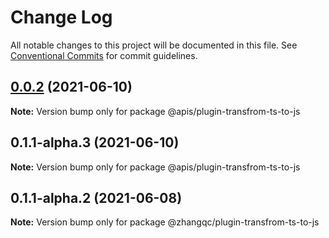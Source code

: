 # Change Log

All notable changes to this project will be documented in this file.
See [Conventional Commits](https://conventionalcommits.org) for commit guidelines.

## [0.0.2](https://github.com/kkaaddff/moon-private/compare/@apis/plugin-transfrom-ts-to-js@0.1.1-alpha.3...@apis/plugin-transfrom-ts-to-js@0.0.2) (2021-06-10)

**Note:** Version bump only for package @apis/plugin-transfrom-ts-to-js





## 0.1.1-alpha.3 (2021-06-10)

**Note:** Version bump only for package @apis/plugin-transfrom-ts-to-js





## 0.1.1-alpha.2 (2021-06-08)

**Note:** Version bump only for package @zhangqc/plugin-transfrom-ts-to-js
